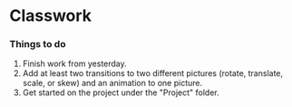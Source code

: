 # Classwork

### Things to do

1. Finish work from yesterday.
2. Add at least two transitions to two different pictures (rotate, translate, scale, or skew) and an animation to one picture.
3. Get started on the project under the "Project" folder.

